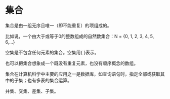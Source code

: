 # 集合

集合是由一组无序且唯一（即不能重复）的项组成的。

比如说，一个由大于或等于0的整数组成的自然数集合：N = {0, 1, 2, 3, 4, 5, 6,…}

空集是不包含任何元素的集合。空集用{ }表示。

也可以把集合想象成一个既没有重复元素，也没有顺序概念的数组。

集合在计算机科学中主要的应用之一是数据库，如查询语句时，指定全部或获取其中的子集；也有多表的集合运算。

并集、交集、差集、子集。
